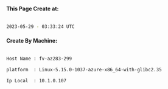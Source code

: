 
   
#### This Page Create at:

```bash

2023-05-29 - 03:33:24 UTC

```

#### Create By Machine:

```bash

Host Name : fv-az283-299

platform  : Linux-5.15.0-1037-azure-x86_64-with-glibc2.35

Ip Local  : 10.1.0.107

```

